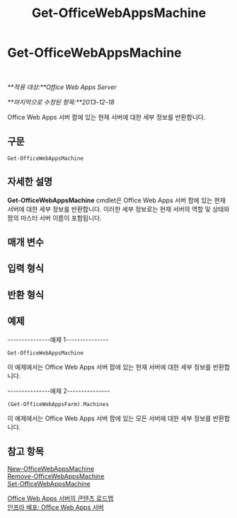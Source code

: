 ﻿---
title: Get-OfficeWebAppsMachine
TOCTitle: Get-OfficeWebAppsMachine
ms:assetid: 02fadf5e-0382-4e73-8d07-e67d088b1a02
ms:mtpsurl: https://technet.microsoft.com/ko-kr/library/JJ219432(v=office.15)
ms:contentKeyID: 49643359
ms.date: 12/18/2017
mtps_version: v=office.15
ms.translationtype: HT
---

# Get-OfficeWebAppsMachine

 

_**적용 대상:**Office Web Apps Server_

_**마지막으로 수정된 항목:**2013-12-18_

Office Web Apps 서버 팜에 있는 현재 서버에 대한 세부 정보를 반환합니다.

## 구문

    Get-OfficeWebAppsMachine

## 자세한 설명

**Get-OfficeWebAppsMachine** cmdlet은 Office Web Apps 서버 팜에 있는 현재 서버에 대한 세부 정보를 반환합니다. 이러한 세부 정보로는 현재 서버의 역할 및 상태와 팜의 마스터 서버 이름이 포함됩니다.

## 매개 변수

## 입력 형식

## 반환 형식

## 예제

\---------------예제 1---------------

    Get-OfficeWebAppsMachine

이 예제에서는 Office Web Apps 서버 팜에 있는 현재 서버에 대한 세부 정보를 반환합니다.

\---------------예제 2---------------

    (Get-OfficeWebAppsFarm).Machines

이 예제에서는 Office Web Apps 서버 팜에 있는 모든 서버에 대한 세부 정보를 반환합니다.

## 참고 항목


[New-OfficeWebAppsMachine](new-officewebappsmachine.md)  
[Remove-OfficeWebAppsMachine](remove-officewebappsmachine.md)  
[Set-OfficeWebAppsMachine](set-officewebappsmachine.md)  


[Office Web Apps 서버의 콘텐츠 로드맵](content-roadmap-for-office-web-apps-server.md)  
[인프라 배포: Office Web Apps 서버](deploy-the-infrastructure-office-web-apps-server.md)  
  

[](deploy-the-infrastructure-office-web-apps-server.md)

